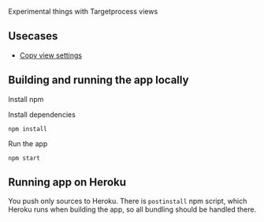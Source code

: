 Experimental things with Targetprocess views

## Usecases

- [Copy view settings](https://github.com/khmylov/tp-views-utils/blob/master/docs/copyCardSettings.md "Copy view settings")

## Building and running the app locally
Install npm

Install dependencies

    npm install

Run the app

    npm start

## Running app on Heroku

You push only sources to Heroku.
There is `postinstall` npm script, which Heroku runs when building the app,
so all bundling should be handled there.
